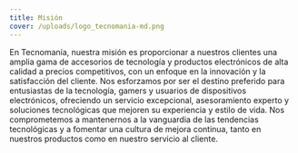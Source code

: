 ```yaml
---
title: Misión
cover: /uploads/logo_tecnomania-md.png
---
```


En Tecnomanía, nuestra misión es proporcionar a nuestros clientes una
amplia gama de accesorios de tecnología y productos electrónicos de alta
calidad a precios competitivos, con un enfoque en la innovación y la
satisfacción del cliente. Nos esforzamos por ser el destino preferido para
entusiastas de la tecnología, gamers y usuarios de dispositivos
electrónicos, ofreciendo un servicio excepcional, asesoramiento experto y
soluciones tecnológicas que mejoren su experiencia y estilo de vida. Nos
comprometemos a mantenernos a la vanguardia de las tendencias tecnológicas
y a fomentar una cultura de mejora continua, tanto en nuestros productos
como en nuestro servicio al cliente.


